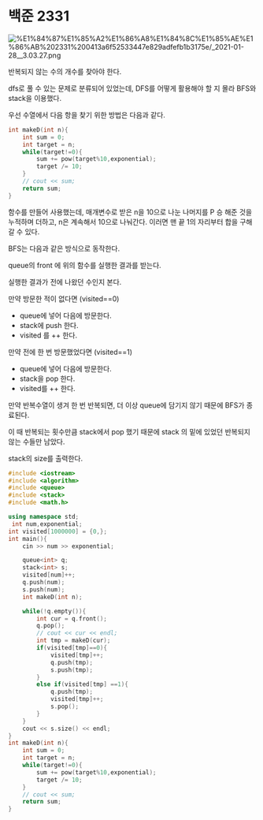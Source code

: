 # 백준 2331

![%E1%84%87%E1%85%A2%E1%86%A8%E1%84%8C%E1%85%AE%E1%86%AB%202331%200413a6f52533447e829adfefb1b3175e/_2021-01-28__3.03.27.png](%E1%84%87%E1%85%A2%E1%86%A8%E1%84%8C%E1%85%AE%E1%86%AB%202331%200413a6f52533447e829adfefb1b3175e/_2021-01-28__3.03.27.png)

반복되지 않는 수의 개수를 찾아야 한다. 

dfs로 풀 수 있는 문제로 분류되어 있었는데, DFS를 어떻게 활용해야 할 지 몰라 BFS와 stack을 이용했다. 

우선 수열에서 다음 항을 찾기 위한 방법은 다음과 같다. 

```cpp
int makeD(int n){
    int sum = 0;
    int target = n;
    while(target!=0){
        sum += pow(target%10,exponential);
        target /= 10;
    }
    // cout << sum;
    return sum;
}
```

함수를 만들어 사용했는데, 매개변수로 받은 n을 10으로 나눈 나머지를 P 승 해준 것을 누적하며 더하고, n은 계속해서 10으로 나눠간다. 이러면 맨 끝 1의 자리부터 합을 구해갈 수 있다. 

BFS는 다음과 같은 방식으로 동작한다. 

queue의 front 에 위의 함수를 실행한 결과를 받는다. 

실행한 결과가 전에 나왔던 수인지 본다. 

만약 방문한 적이 없다면 (visited==0) 

- queue에 넣어 다음에 방문한다.
- stack에 push 한다.
- visited 를 ++ 한다.

만약 전에 한 번 방문했었다면 (visited==1)

- queue에 넣어 다음에 방문한다.
- stack을 pop 한다.
- visited를 ++ 한다.

만약 반복수열이 생겨 한 번 반복되면, 더 이상 queue에 담기지 않기 때문에 BFS가 종료된다. 

이 때 반복되는 횟수만큼 stack에서 pop 했기 때문에 stack 의 밑에 있었던 반복되지 않는 수들만 남았다.

stack의 size를 출력한다. 

```cpp
#include <iostream>
#include <algorithm>
#include <queue>
#include <stack>
#include <math.h>

using namespace std;
 int num,exponential;
int visited[1000000] = {0,};
int main(){
    cin >> num >> exponential;

    queue<int> q;
    stack<int> s;
    visited[num]++;
    q.push(num);
    s.push(num);
    int makeD(int n);

    while(!q.empty()){
        int cur = q.front();
        q.pop();
        // cout << cur << endl;
        int tmp = makeD(cur); 
        if(visited[tmp]==0){
            visited[tmp]++;
            q.push(tmp);
            s.push(tmp);
        }
        else if(visited[tmp] ==1){
            q.push(tmp);
            visited[tmp]++;
            s.pop();
        }
    }
    cout << s.size() << endl;
}
int makeD(int n){
    int sum = 0;
    int target = n;
    while(target!=0){
        sum += pow(target%10,exponential);
        target /= 10;
    }
    // cout << sum;
    return sum;
}
```